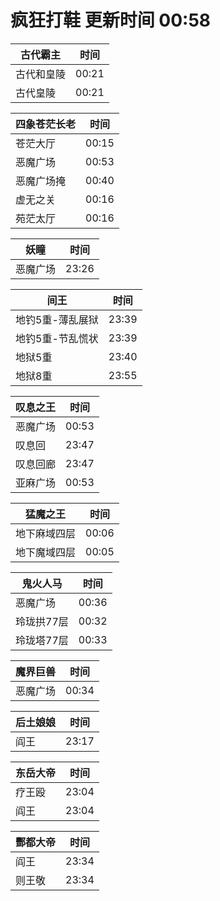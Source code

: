 # 疯狂打鞋 更新时间 00:58

| 古代霸主   | 时间    |
|--------|-------|
| 古代和皇陵 | 00:21 |
| 古代皇陵 | 00:21 |

| 四象苍茫长老   | 时间    |
|--------|-------|
| 苍茫大厅 | 00:15 |
| 恶魔广场 | 00:53 |
| 恶魔广场掩 | 00:40 |
| 虚无之关 | 00:16 |
| 苑茫太厅 | 00:16 |

| 妖瞳   | 时间    |
|--------|-------|
| 恶魔广场 | 23:26 |

| 间王   | 时间    |
|--------|-------|
| 地钓5重-薄乱展狱 | 23:39 |
| 地钓5重-节乱慌状 | 23:39 |
| 地狱5重 | 23:40 |
| 地狱8重 | 23:55 |

| 叹息之王   | 时间    |
|--------|-------|
| 恶魔广场 | 00:53 |
| 叹息回 | 23:47 |
| 叹息回廊 | 23:47 |
| 亚麻广场 | 00:53 |

| 猛魔之王   | 时间    |
|--------|-------|
| 地下麻域四层 | 00:06 |
| 地下魔域四层 | 00:05 |

| 鬼火人马   | 时间    |
|--------|-------|
| 恶魔广场 | 00:36 |
| 玲珑拱77层 | 00:32 |
| 玲珑塔77层 | 00:33 |

| 魔界巨兽   | 时间    |
|--------|-------|
| 恶魔广场 | 00:34 |

| 后土娘娘   | 时间    |
|--------|-------|
| 阎王 | 23:17 |

| 东岳大帝   | 时间    |
|--------|-------|
| 疗王殴 | 23:04 |
| 阎王 | 23:04 |

| 酆都大帝   | 时间    |
|--------|-------|
| 阎王 | 23:34 |
| 则王敬 | 23:34 |